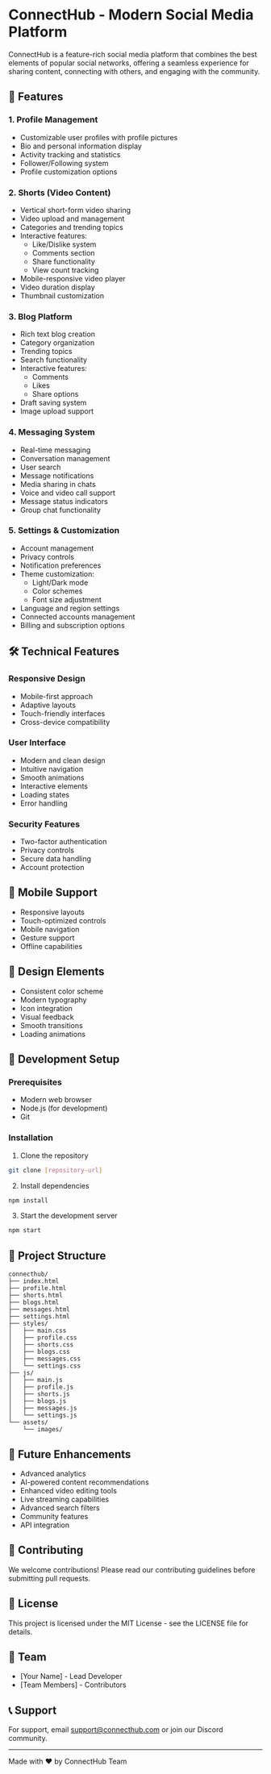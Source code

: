 # ConnectHub - Modern Social Media Platform

ConnectHub is a feature-rich social media platform that combines the best elements of popular social networks, offering a seamless experience for sharing content, connecting with others, and engaging with the community.

## 🌟 Features

### 1. Profile Management
- Customizable user profiles with profile pictures
- Bio and personal information display
- Activity tracking and statistics
- Follower/Following system
- Profile customization options

### 2. Shorts (Video Content)
- Vertical short-form video sharing
- Video upload and management
- Categories and trending topics
- Interactive features:
  - Like/Dislike system
  - Comments section
  - Share functionality
  - View count tracking
- Mobile-responsive video player
- Video duration display
- Thumbnail customization

### 3. Blog Platform
- Rich text blog creation
- Category organization
- Trending topics
- Search functionality
- Interactive features:
  - Comments
  - Likes
  - Share options
- Draft saving system
- Image upload support

### 4. Messaging System
- Real-time messaging
- Conversation management
- User search
- Message notifications
- Media sharing in chats
- Voice and video call support
- Message status indicators
- Group chat functionality

### 5. Settings & Customization
- Account management
- Privacy controls
- Notification preferences
- Theme customization:
  - Light/Dark mode
  - Color schemes
  - Font size adjustment
- Language and region settings
- Connected accounts management
- Billing and subscription options

## 🛠️ Technical Features

### Responsive Design
- Mobile-first approach
- Adaptive layouts
- Touch-friendly interfaces
- Cross-device compatibility

### User Interface
- Modern and clean design
- Intuitive navigation
- Smooth animations
- Interactive elements
- Loading states
- Error handling

### Security Features
- Two-factor authentication
- Privacy controls
- Secure data handling
- Account protection

## 📱 Mobile Support
- Responsive layouts
- Touch-optimized controls
- Mobile navigation
- Gesture support
- Offline capabilities

## 🎨 Design Elements
- Consistent color scheme
- Modern typography
- Icon integration
- Visual feedback
- Smooth transitions
- Loading animations

## 🔧 Development Setup

### Prerequisites
- Modern web browser
- Node.js (for development)
- Git

### Installation
1. Clone the repository
```bash
git clone [repository-url]
```

2. Install dependencies
```bash
npm install
```

3. Start the development server
```bash
npm start
```

## 📁 Project Structure
```
connecthub/
├── index.html
├── profile.html
├── shorts.html
├── blogs.html
├── messages.html
├── settings.html
├── styles/
│   ├── main.css
│   ├── profile.css
│   ├── shorts.css
│   ├── blogs.css
│   ├── messages.css
│   └── settings.css
├── js/
│   ├── main.js
│   ├── profile.js
│   ├── shorts.js
│   ├── blogs.js
│   ├── messages.js
│   └── settings.js
└── assets/
    └── images/
```

## 🚀 Future Enhancements
- Advanced analytics
- AI-powered content recommendations
- Enhanced video editing tools
- Live streaming capabilities
- Advanced search filters
- Community features
- API integration

## 🤝 Contributing
We welcome contributions! Please read our contributing guidelines before submitting pull requests.

## 📄 License
This project is licensed under the MIT License - see the LICENSE file for details.

## 👥 Team
- [Your Name] - Lead Developer
- [Team Members] - Contributors

## 📞 Support
For support, email support@connecthub.com or join our Discord community.

---
Made with ❤️ by ConnectHub Team 